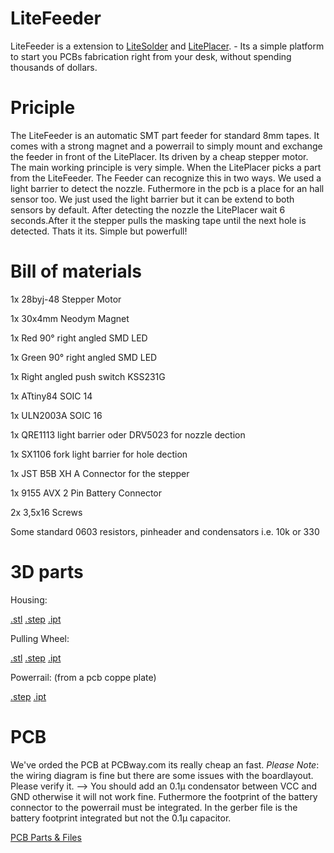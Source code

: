 # LiteFeeder
LiteFeeder is a extension to [LiteSolder](https://github.com/Carinalo93/LiteSolder) and [LitePlacer](https://github.com/jkuusama/LitePlacer-DEV). - Its a simple platform to start you PCBs fabrication right from your desk, without spending thousands of dollars.

# Priciple

The LiteFeeder is an automatic SMT part feeder for standard 8mm tapes. It comes with a strong magnet and a powerrail to simply mount and exchange the feeder in front of the LitePlacer. Its driven by a cheap stepper motor. The main working principle is very simple. When the LitePlacer picks a part from the LiteFeeder. The Feeder can recognize this in two ways. We used a light barrier to detect the nozzle. Futhermore in the pcb is a place for an hall sensor too. We just used the light barrier but it can be extend to both sensors by default. After detecting the nozzle the LitePlacer wait 6 seconds.After it the stepper pulls the masking tape until the next hole is detected. Thats it its. Simple but powerfull! 

# Bill of materials

1x 28byj-48 Stepper Motor

1x 30x4mm Neodym Magnet

1x Red 90° right angled SMD LED

1x Green 90° right angled SMD LED

1x Right angled push switch KSS231G

1x ATtiny84 SOIC 14

1x ULN2003A SOIC 16

1x QRE1113 light barrier oder DRV5023 for nozzle dection

1x SX1106 fork light barrier for hole dection

1x JST B5B XH A Connector for the stepper

1x 9155 AVX 2 Pin Battery Connector

2x 3,5x16 Screws 


Some standard 0603 resistors, pinheader and condensators i.e. 10k or 330

# 3D parts
Housing:

[.stl]() [.step]() [.ipt]()

Pulling Wheel:

[.stl]() [.step]() [.ipt]()

Powerrail: (from a pcb coppe plate)

[.step]() [.ipt]()


# PCB
We've orded the PCB at PCBway.com its really cheap an fast.
*Please Note*: the wiring diagram is fine but there are some issues with the boardlayout. Please verify it. --> You should add an 0.1µ condensator between VCC and GND otherwise it will not work fine. Futhermore the footprint of the battery connector to the powerrail must be integrated. In the gerber file is the battery footprint integrated but not the 0.1µ capacitor. 

[PCB Parts & Files]()







